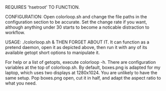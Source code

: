


REQUIRES 'hsetroot' TO FUNCTION.

CONFIGURATION:
  Open colorloop.sh and change the file paths in the configuration
    section to be accurate. Set the change rate if you want,
    although anything under 30 starts to become a noticable 
    distraction to workflow.

USAGE: ./colorloop.sh &
  THEN FORGET ABOUT IT.
  It can function as a pretend daemon, open it as depicted above, then run it with any
    of its available getopt short options to manipulate it.

For help or a list of getopts, execute colorloop -h.
There are configuration variables at the top of colorloop.sh.
By default, boxes.png is adapted for my laptop, which uses two displays at 1280x1024.
  You are unlikely to have the same setup.
  Pop boxes.png open, cut it in half, and adapt the aspect ratio to what you need.
